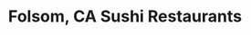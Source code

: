 ---
layout: city
title: Folsom, CA Sushi Restaurants
permalink: /california/folsom/
stateAbbr: CA
stateName: California
cityName: Folsom
---